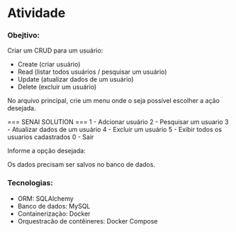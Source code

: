 # Atividade

### Obejtivo:
Criar um CRUD para um usuário:
- Create (criar usuário)
- Read (listar todos usuários / pesquisar um usuário)
- Update (atualizar dados de um usuário)
- Delete (excluir um usuário)

No arquivo principal, crie um menu onde o seja possível escolher a ação desejada.

=== SENAI SOLUTION ===
1 - Adcionar usuário
2 - Pesquisar um usuario
3 - Atualizar dados de um usuário
4 - Excluir um usuário
5 - Exibir todos os usuarios cadastrados
0 - Sair

Informe a opção desejada:

Os dados precisam ser salvos no banco de dados.

### Tecnologias:
- ORM: SQLAlchemy
- Banco de dados: MySQL
- Containerização: Docker
- Orquestracão de contêineres: Docker Compose